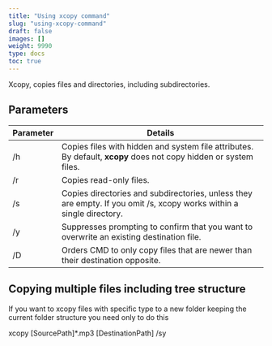 ```yaml
---
title: "Using xcopy command"
slug: "using-xcopy-command"
draft: false
images: []
weight: 9990
type: docs
toc: true
---
```


Xcopy, copies files and directories, including subdirectories.

## Parameters
| Parameter   | Details   |
|---|---|
| /h | Copies files with hidden and system file attributes. By default, **xcopy** does not copy hidden or system files.| 
| /r | Copies read-only files.|
|/s | Copies directories and subdirectories, unless they are empty. If you omit /s, xcopy works within a single directory.  |
| /y  | Suppresses prompting to confirm that you want to overwrite an existing destination file.  |
| /D  | Orders CMD to only copy files that are newer than their destination opposite.  |



## Copying multiple files including tree structure
If you want to xcopy files with specific type to a new folder keeping the current folder structure you need only to do this

xcopy [SourcePath]*.mp3 [DestinationPath]  /sy




